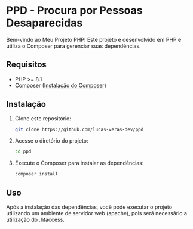 # PPD - Procura por Pessoas Desaparecidas

Bem-vindo ao Meu Projeto PHP! Este projeto é desenvolvido em PHP e utiliza o Composer para gerenciar suas dependências.

## Requisitos

- PHP >= 8.1
- Composer ([Instalação do Composer](https://getcomposer.org/download/))

## Instalação

1. Clone este repositório:

    ```bash
    git clone https://github.com/lucas-veras-dev/ppd
    ```

2. Acesse o diretório do projeto:

    ```bash
    cd ppd
    ```

3. Execute o Composer para instalar as dependências:

    ```bash
    composer install
    ```

## Uso

Após a instalação das dependências, você pode executar o projeto utilizando um ambiente de servidor web (apache), pois será necessário a utilização do .htaccess.

